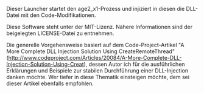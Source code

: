Dieser Launcher startet den age2_x1-Prozess und injiziert in diesen die DLL-Datei mit den Code-Modifikationen.

Diese Software steht unter der MIT-Lizenz. Nähere Informationen sind der beigelegten LICENSE-Datei zu entnehmen.

Die generelle Vorgehensweise basiert auf dem Code-Project-Artikel "A More Complete DLL Injection Solution Using CreateRemoteThread" (http://www.codeproject.com/Articles/20084/A-More-Complete-DLL-Injection-Solution-Using-Creat), dessen Autor ich für die ausführlichen Erklärungen und Beispiele zur stabilen Durchführung einer DLL-Injection danken möchte. Wer tiefer in diese Thematik einsteigen möchte, dem sei dieser Artikel ebenfalls empfohlen.
